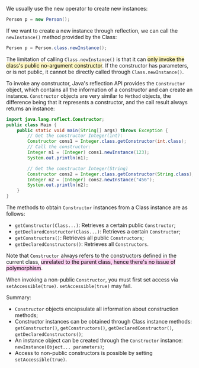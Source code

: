 We usually use the new operator to create new instances:

```java
Person p = new Person();
```
If we want to create a new instance through reflection, we can call the `newInstance()` method provided by the Class:

```java
Person p = Person.class.newInstance();
```
The limitation of calling `Class.newInstance()` is that it can <mark style="background: #FFF3A3A6;">only invoke the class's public no-argument constructor</mark>. If the constructor has parameters, or is not public, it cannot be directly called through `Class.newInstance()`.

To invoke any constructor, Java's reflection API provides the `Constructor` object, which contains all the information of a constructor and can create an instance. `Constructor` objects are very similar to `Method` objects, the difference being that it represents a constructor, and the call result always returns an instance:

```java
import java.lang.reflect.Constructor;
public class Main {
    public static void main(String[] args) throws Exception {
        // Get the constructor Integer(int):
        Constructor cons1 = Integer.class.getConstructor(int.class);
        // Call the constructor:
        Integer n1 = (Integer) cons1.newInstance(123);
        System.out.println(n1);

        // Get the constructor Integer(String)
        Constructor cons2 = Integer.class.getConstructor(String.class);
        Integer n2 = (Integer) cons2.newInstance("456");
        System.out.println(n2);
    }
}
```

The methods to obtain `Constructor` instances from a Class instance are as follows:

- `getConstructor(Class...)`: Retrieves a certain public `Constructor`;
- `getDeclaredConstructor(Class...)`: Retrieves a certain `Constructor`;
- `getConstructors()`: Retrieves all public `Constructors`;
- `getDeclaredConstructors()`: Retrieves all `Constructors`.

Note that `Constructor` always refers to the constructors defined in the current class, <mark style="background: #FFB8EBA6;">unrelated to the parent class, hence there's no issue of polymorphism</mark>.

When invoking a non-public `Constructor`, you must first set access via `setAccessible(true)`. `setAccessible(true)` may fail.

Summary:
- `Constructor` objects encapsulate all information about construction methods;
- Constructor instances can be obtained through Class instance methods: `getConstructor()`, `getConstructors()`, `getDeclaredConstructor()`, `getDeclaredConstructors()`;
- An instance object can be created through the `Constructor` instance: `newInstance(Object... parameters)`; 
- Access to non-public constructors is possible by setting `setAccessible(true)`.